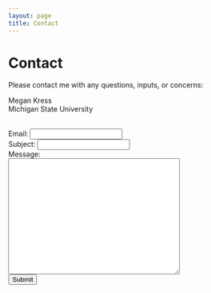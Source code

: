 ```yaml
---
layout: page
title: Contact
---
```


# Contact

Please contact me with any questions, inputs, or concerns:

<p style="text-align:left">
Megan Kress
<br>
Michigan State University
<br><br>
</p>

<?php
//if "email" variable is filled out, send email
  if (isset($_REQUEST['email']))  {
  
  //Email information
  $admin_email = "kressmeg@msu.edu";
  $email = $_REQUEST['email'];
  $subject = $_REQUEST['subject'];
  $comment = $_REQUEST['comment'];
  
  //send email
  mail($admin_email, "$subject", $comment, "From:" . $email);
  
  //Email response
  echo "Thank you for contacting us!";
  }
  
  //if "email" variable is not filled out, display the form
  else  {
?>

 <form method="post">
  Email: <input name="email" type="text" /><br />
  Subject: <input name="subject" type="text" /><br />
  Message:<br />
  <textarea name="comment" rows="15" cols="40"></textarea><br />
  <input type="submit" value="Submit" />
  </form>
  
<?php
  }
?>



